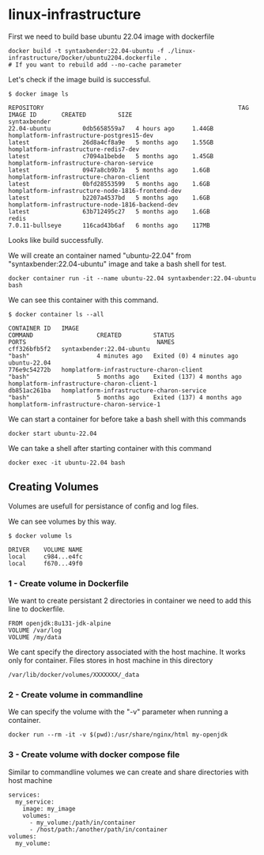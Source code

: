 # linux-infrastructure

First we need to build base ubuntu 22.04 image with dockerfile

```
docker build -t syntaxbender:22.04-ubuntu -f ./linux-infrastructure/Docker/ubuntu2204.dockerfile .
# If you want to rebuild add --no-cache parameter
```

Let's check if the image build is successful.

```
$ docker image ls

REPOSITORY                                                       TAG                  IMAGE ID       CREATED         SIZE
syntaxbender                                                     22.04-ubuntu         0db5658559a7   4 hours ago     1.44GB
homplatform-infrastructure-postgres15-dev                        latest               26d8a4cf8a9e   5 months ago    1.55GB
homplatform-infrastructure-redis7-dev                            latest               c7094a1bebde   5 months ago    1.45GB
homplatform-infrastructure-charon-service                        latest               0947a8cb9b7a   5 months ago    1.6GB
homplatform-infrastructure-charon-client                         latest               0bfd28553599   5 months ago    1.6GB
homplatform-infrastructure-node-1816-frontend-dev                latest               b2207a4537bd   5 months ago    1.6GB
homplatform-infrastructure-node-1816-backend-dev                 latest               63b712495c27   5 months ago    1.6GB
redis                                                            7.0.11-bullseye      116cad43b6af   6 months ago    117MB
```

Looks like build successfully.

We will create an container named "ubuntu-22.04" from "syntaxbender:22.04-ubuntu" image and take a bash shell for test.

```
docker container run -it --name ubuntu-22.04 syntaxbender:22.04-ubuntu bash
```

We can see this container with this command.

```
$ docker container ls --all

CONTAINER ID   IMAGE                                                                   COMMAND                  CREATED         STATUS                      PORTS                                     NAMES
cff326bfb5f2   syntaxbender:22.04-ubuntu                                               "bash"                   4 minutes ago   Exited (0) 4 minutes ago                                              ubuntu-22.04
776e9c54272b   homplatform-infrastructure-charon-client                                "bash"                   5 months ago    Exited (137) 4 months ago                                             homplatform-infrastructure-charon-client-1
db851ac261ba   homplatform-infrastructure-charon-service                               "bash"                   5 months ago    Exited (137) 4 months ago                                             homplatform-infrastructure-charon-service-1
```

We can start a container for before take a bash shell with this commands

```
docker start ubuntu-22.04
```

We can take a shell after starting container with this command

```
docker exec -it ubuntu-22.04 bash
```

## Creating Volumes

Volumes are usefull for persistance of config and log files.

We can see volumes by this way.

```
$ docker volume ls

DRIVER    VOLUME NAME
local     c984...e4fc
local     f670...49f0
```

### 1 - Create volume in Dockerfile

We want to create persistant 2 directories in container we need to add this line to dockerfile.

```
FROM openjdk:8u131-jdk-alpine
VOLUME /var/log 
VOLUME /my/data 
```

We cant specify the directory associated with the host machine. It works only for container.
Files stores in host machine in this directory

```
/var/lib/docker/volumes/XXXXXXX/_data
```

### 2 - Create volume in commandline

We can specify the volume with the "-v" parameter when running a container. 

```
docker run --rm -it -v $(pwd):/usr/share/nginx/html my-openjdk
```

### 3 - Create volume with docker compose file

Similar to commandline volumes we can create and share directories with host machine

```
services:
  my_service:
    image: my_image
    volumes:
      - my_volume:/path/in/container
      - /host/path:/another/path/in/container
volumes:
  my_volume:
```


